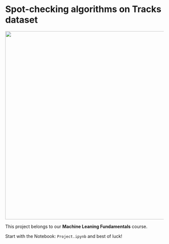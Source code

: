 # Spot-checking algorithms on Tracks dataset

<p align="center">
  <img width="600px" src="https://user-images.githubusercontent.com/7065401/70959328-c277d480-205a-11ea-8a38-1109a8f79681.jpg">
</p>

This project belongs to our **Machine Leaning Fundamentals** course.

Start with the Notebook: `Project.ipynb` and best of luck!
